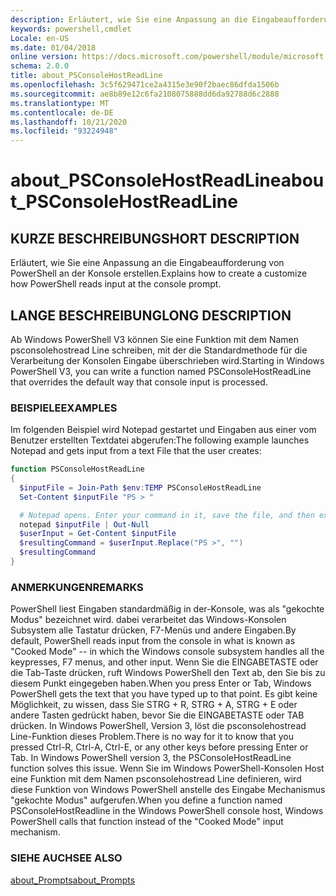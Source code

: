 ```yaml
---
description: Erläutert, wie Sie eine Anpassung an die Eingabeaufforderung von PowerShell an der Konsole erstellen.
keywords: powershell,cmdlet
Locale: en-US
ms.date: 01/04/2018
online version: https://docs.microsoft.com/powershell/module/microsoft.powershell.core/about/about_psconsolehostreadline?view=powershell-5.1&WT.mc_id=ps-gethelp
schema: 2.0.0
title: about_PSConsoleHostReadLine
ms.openlocfilehash: 3c5f629471ce2a4315e3e90f2baec86dfda1506b
ms.sourcegitcommit: ae8b89e12c6fa2108075888dd6da92788d6c2888
ms.translationtype: MT
ms.contentlocale: de-DE
ms.lasthandoff: 10/21/2020
ms.locfileid: "93224948"
---
```

# <a name="about_psconsolehostreadline"></a><span data-ttu-id="fba58-104">about_PSConsoleHostReadLine</span><span class="sxs-lookup"><span data-stu-id="fba58-104">about_PSConsoleHostReadLine</span></span>

## <a name="short-description"></a><span data-ttu-id="fba58-105">KURZE BESCHREIBUNG</span><span class="sxs-lookup"><span data-stu-id="fba58-105">SHORT DESCRIPTION</span></span>

<span data-ttu-id="fba58-106">Erläutert, wie Sie eine Anpassung an die Eingabeaufforderung von PowerShell an der Konsole erstellen.</span><span class="sxs-lookup"><span data-stu-id="fba58-106">Explains how to create a customize how PowerShell reads input at the console prompt.</span></span>

## <a name="long-description"></a><span data-ttu-id="fba58-107">LANGE BESCHREIBUNG</span><span class="sxs-lookup"><span data-stu-id="fba58-107">LONG DESCRIPTION</span></span>

<span data-ttu-id="fba58-108">Ab Windows PowerShell V3 können Sie eine Funktion mit dem Namen psconsolehostread Line schreiben, mit der die Standardmethode für die Verarbeitung der Konsolen Eingabe überschrieben wird.</span><span class="sxs-lookup"><span data-stu-id="fba58-108">Starting in Windows PowerShell V3, you can write a function named PSConsoleHostReadLine that overrides the default way that console input is processed.</span></span>

### <a name="examples"></a><span data-ttu-id="fba58-109">BEISPIELE</span><span class="sxs-lookup"><span data-stu-id="fba58-109">EXAMPLES</span></span>

<span data-ttu-id="fba58-110">Im folgenden Beispiel wird Notepad gestartet und Eingaben aus einer vom Benutzer erstellten Textdatei abgerufen:</span><span class="sxs-lookup"><span data-stu-id="fba58-110">The following example launches Notepad and gets input from a text File that the user creates:</span></span>

```powershell
function PSConsoleHostReadLine
{
  $inputFile = Join-Path $env:TEMP PSConsoleHostReadLine
  Set-Content $inputFile "PS > "

  # Notepad opens. Enter your command in it, save the file, and then exit.
  notepad $inputFile | Out-Null
  $userInput = Get-Content $inputFile
  $resultingCommand = $userInput.Replace("PS >", "")
  $resultingCommand
}
```

### <a name="remarks"></a><span data-ttu-id="fba58-111">ANMERKUNGEN</span><span class="sxs-lookup"><span data-stu-id="fba58-111">REMARKS</span></span>

<span data-ttu-id="fba58-112">PowerShell liest Eingaben standardmäßig in der-Konsole, was als "gekochte Modus" bezeichnet wird. dabei verarbeitet das Windows-Konsolen Subsystem alle Tastatur drücken, F7-Menüs und andere Eingaben.</span><span class="sxs-lookup"><span data-stu-id="fba58-112">By default, PowerShell reads input from the console in what is known as "Cooked Mode" -- in which the Windows console subsystem handles all the keypresses, F7 menus, and other input.</span></span> <span data-ttu-id="fba58-113">Wenn Sie die EINGABETASTE oder die Tab-Taste drücken, ruft Windows PowerShell den Text ab, den Sie bis zu diesem Punkt eingegeben haben.</span><span class="sxs-lookup"><span data-stu-id="fba58-113">When you press Enter or Tab, Windows PowerShell gets the text that you have typed up to that point.</span></span> <span data-ttu-id="fba58-114">Es gibt keine Möglichkeit, zu wissen, dass Sie STRG + R, STRG + A, STRG + E oder andere Tasten gedrückt haben, bevor Sie die EINGABETASTE oder TAB drücken. In Windows PowerShell, Version 3, löst die psconsolehostread Line-Funktion dieses Problem.</span><span class="sxs-lookup"><span data-stu-id="fba58-114">There is no way for it to know that you pressed Ctrl-R, Ctrl-A, Ctrl-E, or any other keys before pressing Enter or Tab. In Windows PowerShell version 3, the PSConsoleHostReadLine function solves this issue.</span></span> <span data-ttu-id="fba58-115">Wenn Sie im Windows PowerShell-Konsolen Host eine Funktion mit dem Namen psconsolehostread Line definieren, wird diese Funktion von Windows PowerShell anstelle des Eingabe Mechanismus "gekochte Modus" aufgerufen.</span><span class="sxs-lookup"><span data-stu-id="fba58-115">When you define a function named PSConsoleHostReadline in the Windows PowerShell console host, Windows PowerShell calls that function instead of the "Cooked Mode" input mechanism.</span></span>

### <a name="see-also"></a><span data-ttu-id="fba58-116">SIEHE AUCH</span><span class="sxs-lookup"><span data-stu-id="fba58-116">SEE ALSO</span></span>

[<span data-ttu-id="fba58-117">about_Prompts</span><span class="sxs-lookup"><span data-stu-id="fba58-117">about_Prompts</span></span>](about_Prompts.md)

